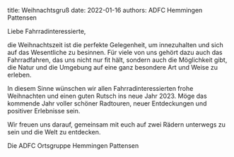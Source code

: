 title: Weihnachtsgruß
date: 2022-01-16
authors: ADFC Hemmingen Pattensen

Liebe Fahrradinteressierte,

die Weihnachtszeit ist die perfekte Gelegenheit, um innezuhalten und sich auf das Wesentliche zu besinnen. Für viele von uns gehört dazu auch das Fahrradfahren, das uns nicht nur fit hält, sondern auch die Möglichkeit gibt, die Natur und die Umgebung auf eine ganz besondere Art und Weise zu erleben.

In diesem Sinne wünschen wir allen Fahrradinteressierten frohe Weihnachten und einen guten Rutsch ins neue Jahr 2023. Möge das kommende Jahr voller schöner Radtouren, neuer Entdeckungen und positiver Erlebnisse sein.

Wir freuen uns darauf, gemeinsam mit euch auf zwei Rädern unterwegs zu sein und die Welt zu entdecken.

Die ADFC Ortsgruppe Hemmingen Pattensen
